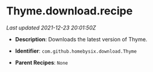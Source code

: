 # Thyme.download.recipe

_Last updated 2021-12-23 20:01:50Z_

- **Description**: Downloads the latest version of Thyme.

- **Identifier**: `com.github.homebysix.download.Thyme`

- **Parent Recipes**: `None`
